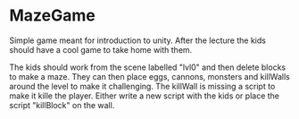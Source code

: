 # MazeGame

Simple game meant for introduction to unity.
After the lecture the kids should have a cool game to take home with them.

The kids should work from the scene labelled "lvl0" and then delete blocks to make a maze.
They can then place eggs, cannons, monsters and killWalls around the level to make it challenging.
The killWall is missing a script to make it kille the player. Either write a new script with the kids
or place the script "killBlock" on the wall.